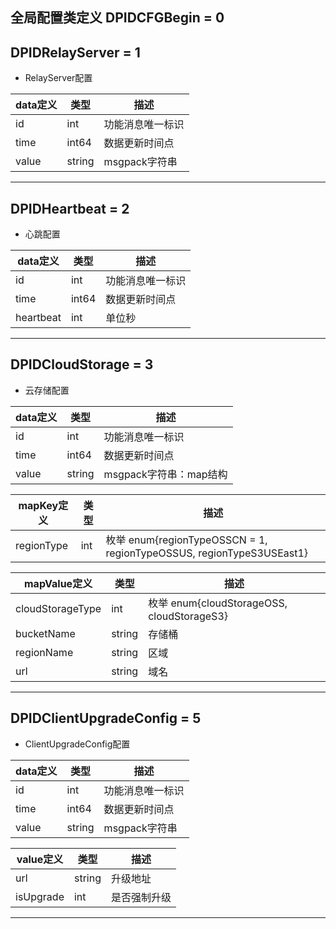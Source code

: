 ## 全局配置类定义 DPIDCFGBegin = 0
## DPIDRelayServer = 1

*   RelayServer配置

|  data定义 |    类型 | 描述 | 
| --- | --- | --- |
|id|int| 功能消息唯一标识|
|time| int64| 数据更新时间点 |
|value|string|  msgpack字符串 |
 

--------------------------------------------------------------------------------------------------------------------------

## DPIDHeartbeat = 2

*  心跳配置

|  data定义 |    类型| 描述 | 
|---|---|---|
|id|int| 功能消息唯一标识|
|time| int64 | 数据更新时间点 |
|heartbeat|int|  单位秒 |
  
-------

## DPIDCloudStorage = 3

*  云存储配置

|  data定义 |    类型| 描述 | 
|---|---|---|
|id|int| 功能消息唯一标识|
|time| int64 | 数据更新时间点 |
|value|string| msgpack字符串：map结构  |

|  mapKey定义 |  类型|   描述 | 
|---|---|---|
|regionType|int|枚举 enum{regionTypeOSSCN = 1, regionTypeOSSUS, regionTypeS3USEast1}|

 
|  mapValue定义 |  类型|   描述 | 
|---|---|---|
|cloudStorageType|int|枚举 enum{cloudStorageOSS, cloudStorageS3}|
|bucketName|string| 存储桶|
|regionName|string|区域|
|url|string|域名|


------

## DPIDClientUpgradeConfig = 5

*  ClientUpgradeConfig配置

|  data定义 |    类型| 描述 | 
|---|---|---|
|id|int| 功能消息唯一标识|
|time| int64| 数据更新时间点 |
|value|string|  msgpack字符串 |
 
|  value定义 |  类型|   描述 | 
|---|---|---|
|url|string| 升级地址|
|isUpgrade|int|是否强制升级|

------


